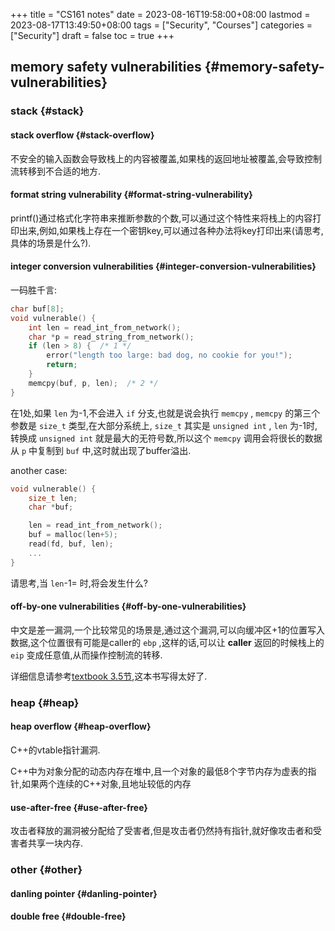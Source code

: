 +++
title = "CS161 notes"
date = 2023-08-16T19:58:00+08:00
lastmod = 2023-08-17T13:49:50+08:00
tags = ["Security", "Courses"]
categories = ["Security"]
draft = false
toc = true
+++

## memory safety vulnerabilities {#memory-safety-vulnerabilities}


### stack {#stack}


#### stack overflow {#stack-overflow}

不安全的输入函数会导致栈上的内容被覆盖,如果栈的返回地址被覆盖,会导致控制流转移到不合适的地方.


#### format string vulnerability {#format-string-vulnerability}

printf()通过格式化字符串来推断参数的个数,可以通过这个特性来将栈上的内容打印出来,例如,如果栈上存在一个密钥key,可以通过各种办法将key打印出来(请思考,具体的场景是什么?).


#### integer conversion vulnerabilities {#integer-conversion-vulnerabilities}

一码胜千言:

```c
char buf[8];
void vulnerable() {
    int len = read_int_from_network();
    char *p = read_string_from_network();
    if (len > 8) {  /* 1 */
        error("length too large: bad dog, no cookie for you!");
        return;
    }
    memcpy(buf, p, len);  /* 2 */
}
```

在1处,如果 `len` 为-1,不会进入 `if` 分支,也就是说会执行 `memcpy` , `memcpy` 的第三个参数是 `size_t` 类型,在大部分系统上, `size_t` 其实是 `unsigned int` , `len` 为-1时,转换成 `unsigned int` 就是最大的无符号数,所以这个 `memcpy` 调用会将很长的数据从 `p` 中复制到 `buf` 中,这时就出现了buffer溢出.

another case:

```c
void vulnerable() {
    size_t len;
    char *buf;

    len = read_int_from_network();
    buf = malloc(len+5);
    read(fd, buf, len);
    ...
}
```

请思考,当 `len`-1= 时,将会发生什么?


#### off-by-one vulnerabilities {#off-by-one-vulnerabilities}

中文是差一漏洞,一个比较常见的场景是,通过这个漏洞,可以向缓冲区+1的位置写入数据,这个位置很有可能是caller的 `ebp` ,这样的话,可以让 **caller** 返回的时候栈上的 `eip` 变成任意值,从而操作控制流的转移.

详细信息请参考[textbook 3.5节](https://textbook.cs161.org/memory-safety/vulnerabilities.html),这本书写得太好了.


### heap {#heap}


#### heap overflow {#heap-overflow}

C++的vtable指针漏洞.

C++中为对象分配的动态内存在堆中,且一个对象的最低8个字节内存为虚表的指针,如果两个连续的C++对象,且地址较低的内存


#### use-after-free {#use-after-free}

攻击者释放的漏洞被分配给了受害者,但是攻击者仍然持有指针,就好像攻击者和受害者共享一块内存.


### other {#other}


#### danling pointer {#danling-pointer}


#### double free {#double-free}
